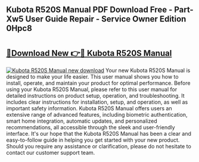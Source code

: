 ## Kubota R520S Manual PDF Download Free - Part-Xw5 User Guide Repair - Service Owner Edition 0Hpc8

# <h2><a href="http://bc87854.oget.top/?id=Kubota+R520S+Manual">🔗Download New 👉🔴 Kubota R520S Manual</a></h2>

[![Kubota R520S Manual new download](https://i.imgur.com/5g1atiW.png)](http://bc87854.oget.top/?id=Kubota+R520S+Manual)
Your new Kubota R520S Manual is designed to make your life easier. This user manual shows you how to install, operate, and maintain your product for optimal performance. Before using your Kubota R520S Manual, please refer to this user manual for detailed instructions on product setup, operation, and troubleshooting. It includes clear instructions for installation, setup, and operation, as well as important safety information. Kubota R520S Manual offers users an extensive range of advanced features, including biometric authentication, smart home integration, automatic updates, and personalized recommendations, all accessible through the sleek and user-friendly interface. It's our hope that the Kubota R520S Manual has been a clear and easy-to-follow guide in helping you get started with your new product. Should you require any assistance or clarification, please do not hesitate to contact our customer support team.
